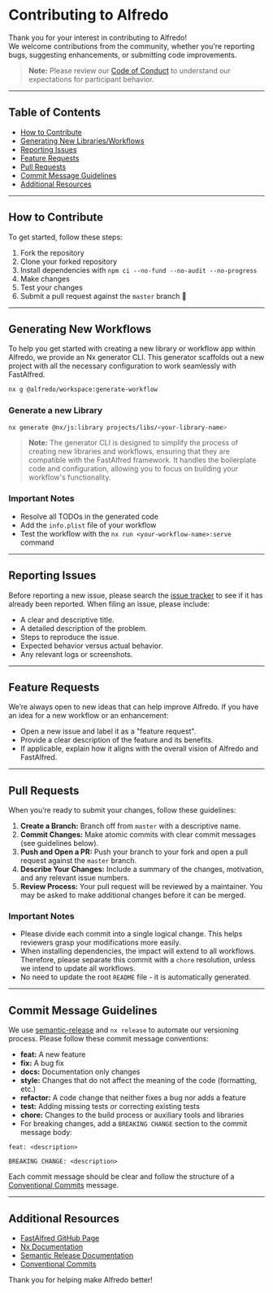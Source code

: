 # Contributing to Alfredo

Thank you for your interest in contributing to Alfredo!  
We welcome contributions from the community, whether you're reporting bugs, suggesting enhancements, or submitting code improvements.

> **Note:** Please review our [Code of Conduct](CODE_OF_CONDUCT.md) to understand our expectations for participant behavior.

---

## Table of Contents

- [How to Contribute](#how-to-contribute)
- [Generating New Libraries/Workflows](#generating-new-librariesworkflows)
- [Reporting Issues](#reporting-issues)
- [Feature Requests](#feature-requests)
- [Pull Requests](#pull-requests)
- [Commit Message Guidelines](#commit-message-guidelines)
- [Additional Resources](#additional-resources)

---

## How to Contribute

To get started, follow these steps:

1. Fork the repository
1. Clone your forked repository
1. Install dependencies with `npm ci --no-fund --no-audit --no-progress`
1. Make changes
1. Test your changes
1. Submit a pull request against the `master` branch 🎉

---

## Generating New Workflows

To help you get started with creating a new library or workflow app within Alfredo, we provide an Nx generator CLI. This generator scaffolds out a new project with all the necessary configuration to work seamlessly with FastAlfred.

```bash
nx g @alfredo/workspace:generate-workflow
```

### Generate a new Library

```bash
nx generate @nx/js:library projects/libs/<your-library-name>
```

> **Note:** The generator CLI is designed to simplify the process of creating new libraries and workflows, ensuring that they are compatible with the FastAlfred framework. It handles the boilerplate code and configuration, allowing you to focus on building your workflow's functionality.

### Important Notes

- Resolve all TODOs in the generated code
- Add the `info.plist` file of your workflow
- Test the workflow with the `nx run <your-workflow-name>:serve` command

---

## Reporting Issues

Before reporting a new issue, please search the [issue tracker](https://github.com/avivbens/alfredo/issues) to see if it has already been reported. When filing an issue, please include:

- A clear and descriptive title.
- A detailed description of the problem.
- Steps to reproduce the issue.
- Expected behavior versus actual behavior.
- Any relevant logs or screenshots.

---

## Feature Requests

We’re always open to new ideas that can help improve Alfredo. If you have an idea for a new workflow or an enhancement:

- Open a new issue and label it as a "feature request".
- Provide a clear description of the feature and its benefits.
- If applicable, explain how it aligns with the overall vision of Alfredo and FastAlfred.

---

## Pull Requests

When you’re ready to submit your changes, follow these guidelines:

1. **Create a Branch:** Branch off from `master` with a descriptive name.
1. **Commit Changes:** Make atomic commits with clear commit messages (see guidelines below).
1. **Push and Open a PR:** Push your branch to your fork and open a pull request against the `master` branch.
1. **Describe Your Changes:** Include a summary of the changes, motivation, and any relevant issue numbers.
1. **Review Process:** Your pull request will be reviewed by a maintainer. You may be asked to make additional changes before it can be merged.

### Important Notes

- Please divide each commit into a single logical change. This helps reviewers grasp your modifications more easily.
- When installing dependencies, the impact will extend to all workflows. Therefore, please separate this commit with a `chore` resolution, unless we intend to update all workflows.
- No need to update the root `README` file - it is automatically generated.

---

## Commit Message Guidelines

We use [semantic-release](https://github.com/semantic-release/semantic-release) and `nx release` to automate our versioning process. Please follow these commit message conventions:

- **feat:** A new feature
- **fix:** A bug fix
- **docs:** Documentation only changes
- **style:** Changes that do not affect the meaning of the code (formatting, etc.)
- **refactor:** A code change that neither fixes a bug nor adds a feature
- **test:** Adding missing tests or correcting existing tests
- **chore:** Changes to the build process or auxiliary tools and libraries
- For breaking changes, add a `BREAKING CHANGE` section to the commit message body:

```git
feat: <description>

BREAKING CHANGE: <description>
```

Each commit message should be clear and follow the structure of a [Conventional Commits](https://www.conventionalcommits.org/) message.

---

## Additional Resources

- [FastAlfred GitHub Page](https://github.com/Avivbens/fast-alfred#readme)
- [Nx Documentation](https://nx.dev)
- [Semantic Release Documentation](https://github.com/semantic-release/semantic-release)
- [Conventional Commits](https://www.conventionalcommits.org/)

Thank you for helping make Alfredo better!
